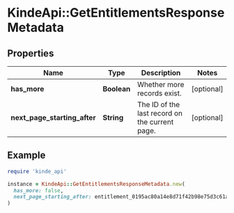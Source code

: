 # KindeApi::GetEntitlementsResponseMetadata

## Properties

| Name | Type | Description | Notes |
| ---- | ---- | ----------- | ----- |
| **has_more** | **Boolean** | Whether more records exist. | [optional] |
| **next_page_starting_after** | **String** | The ID of the last record on the current page. | [optional] |

## Example

```ruby
require 'kinde_api'

instance = KindeApi::GetEntitlementsResponseMetadata.new(
  has_more: false,
  next_page_starting_after: entitlement_0195ac80a14e8d71f42b98e75d3c61ad
)
```

